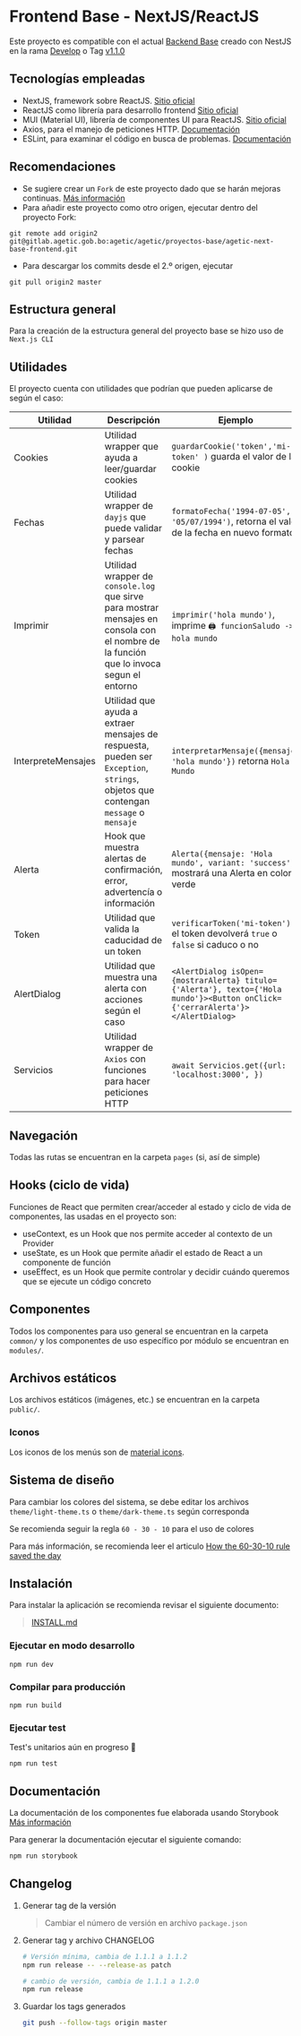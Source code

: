 # Frontend Base - NextJS/ReactJS

Este proyecto es compatible con el actual [Backend Base](https://gitlab.agetic.gob.bo/agetic/agetic/proyectos-base/agetic-nestjs-base-backend) creado con NestJS en la rama [Develop](https://gitlab.agetic.gob.bo/agetic/agetic/proyectos-base/agetic-nestjs-base-backend/-/tree/develop) o Tag [v1.1.0](https://gitlab.agetic.gob.bo/agetic/agetic/proyectos-base/agetic-nestjs-base-backend/-/tree/v1.1.0)

## Tecnologías empleadas

- NextJS, framework sobre ReactJS. [Sitio oficial](https://nextjs.org)
- ReactJS como librería para desarrollo frontend [Sitio oficial](https://es.reactjs.org)
- MUI (Material UI), librería de componentes UI para ReactJS. [Sitio oficial](https://mui.com)
- Axios, para el manejo de peticiones HTTP. [Documentación](https://axios-http.com)
- ESLint, para examinar el código en busca de problemas. [Documentación](https://eslint.org)

## Recomendaciones

- Se sugiere crear un `Fork` de este proyecto dado que se harán mejoras continuas. [Más información](https://docs.gitlab.com/ee/user/project/repository/forking_workflow.html)
- Para añadir este proyecto como otro origen, ejecutar dentro del proyecto Fork:
```
git remote add origin2 git@gitlab.agetic.gob.bo:agetic/agetic/proyectos-base/agetic-next-base-frontend.git
```
- Para descargar los commits desde el 2.º origen, ejecutar
```
git pull origin2 master
```

## Estructura general

Para la creación de la estructura general del proyecto base se hizo uso de `Next.js CLI`

## Utilidades

El proyecto cuenta con utilidades que podrían que pueden aplicarse de según el caso:

| Utilidad           | Descripción                                                                                                                             | Ejemplo                                                                                                                       |
|--------------------|-----------------------------------------------------------------------------------------------------------------------------------------|-------------------------------------------------------------------------------------------------------------------------------|
| Cookies            | Utilidad wrapper que ayuda a leer/guardar cookies                                                                                       | `guardarCookie('token','mi-token' )` guarda el valor de la cookie                                                             |
| Fechas             | Utilidad wrapper de `dayjs` que puede validar y parsear fechas                                                                          | `formatoFecha('1994-07-05', '05/07/1994')`, retorna el valor de la fecha en nuevo formato                                     |
| Imprimir           | Utilidad wrapper de `console.log` que sirve para mostrar mensajes en consola con el nombre de la función que lo invoca segun el entorno | `imprimir('hola mundo')`, imprime `🖨 funcionSaludo -> hola mundo`                                                            |
| InterpreteMensajes | Utilidad que ayuda a extraer mensajes de respuesta, pueden ser `Exception`, `strings`, objetos que contengan `message` o `mensaje`      | `interpretarMensaje({mensaje: 'hola mundo'})` retorna `Hola Mundo`                                                            |
| Alerta             | Hook que muestra alertas de confirmación, error, advertencía o información                                                              | `Alerta({mensaje: 'Hola mundo', variant: 'success'})` mostrará una Alerta en color verde                                      |
| Token              | Utilidad que valida la caducidad de un token                                                                                            | `verificarToken('mi-token')` el token devolverá `true` o `false` si caduco o no                                               |
| AlertDialog        | Utilidad que muestra una alerta con acciones según el caso                                                                              | `<AlertDialog isOpen={mostrarAlerta} titulo={'Alerta'}, texto={'Hola mundo'}><Button onClick={'cerrarAlerta'}></AlertDialog>` |
| Servicios          | Utilidad wrapper de `Axios` con funciones para hacer peticiones HTTP                                                                    | `await Servicios.get({url: 'localhost:3000', })`                                                                              |

## Navegación

Todas las rutas se encuentran en la carpeta `pages` (si, así de simple)

## Hooks (ciclo de vida)

Funciones de React que permiten crear/acceder al estado y ciclo de vida de componentes, las usadas en el proyecto son:

- useContext, es un Hook que nos permite acceder al contexto de un Provider
- useState, es un Hook que permite añadir el estado de React a un componente de función
- useEffect, es un Hook que permite controlar y decidir cuándo queremos que se ejecute un código concreto

## Componentes

Todos los componentes para uso general se encuentran en la carpeta `common/` y los componentes de uso específico por
módulo se encuentran en  `modules/`.

## Archivos estáticos

Los archivos estáticos (imágenes, etc.) se encuentran en la carpeta `public/`.

### Iconos

Los iconos de los menús son de [material icons](https://fonts.google.com/icons).

## Sistema de diseño

Para cambiar los colores del sistema, se debe editar los archivos `theme/light-theme.ts` o  `theme/dark-theme.ts` según corresponda

Se recomienda seguir la regla `60 - 30 - 10` para el uso de colores

Para más información, se recomienda leer el articulo [How the 60-30-10 rule saved the day](https://uxdesign.cc/how-the-60-30-10-rule-saved-the-day-934e1ee3fdd8)

## Instalación

Para instalar la aplicación se recomienda revisar el siguiente documento:

> [INSTALL.md](INSTALL.md)

### Ejecutar en modo desarrollo

```
npm run dev
```

### Compilar para producción

```
npm run build
```

### Ejecutar test

Test's unitarios aún en progreso 🔨
```
npm run test
```

## Documentación

La documentación de los componentes fue elaborada usando Storybook [Más información](https://storybook.js.org/docs/react/get-started/introduction)

Para generar la documentación ejecutar el siguiente comando:

```bash
npm run storybook
```

## Changelog

1. Generar tag de la versión
    > Cambiar el número de versión en archivo `package.json` 

2. Generar tag y archivo CHANGELOG
    ```bash
    # Versión mínima, cambia de 1.1.1 a 1.1.2
    npm run release -- --release-as patch
    ```
    ```bash
    # cambio de versión, cambia de 1.1.1 a 1.2.0
    npm run release
    ```

3. Guardar los tags generados
    
    ```bash
    git push --follow-tags origin master
    ```
